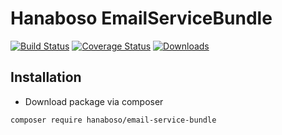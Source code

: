 Hanaboso EmailServiceBundle
=====================

[![Build Status](https://travis-ci.org/hanaboso/email-service-bundle.svg?branch=master)](https://travis-ci.org/hanaboso/email-service-bundle)
[![Coverage Status](https://coveralls.io/repos/github/email-service-bundle/badge.svg?branch=master)](https://coveralls.io/github/hanaboso/email-service-bundle?branch=master)
[![Downloads](https://img.shields.io/packagist/dt/hanaboso/email-service-bundle)](https://packagist.org/packages/hanaboso/email-service-bundle)

Installation
-----------
* Download package via composer
```bash
composer require hanaboso/email-service-bundle
```